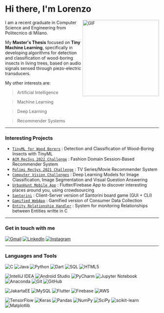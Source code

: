 # Hi there, I'm Lorenzo

<img align="right" alt="GIF" height="250px" src="https://www.affde.com/uploads/article/158344/532jUrDPJ8adiaMB.gif" />

I am a recent graduate in Computer Science and Engineering from Politecnico di Milano.

My **Master's Thesis** focused on **Tiny Machine Learning**, specifically in developing algorithms for detection and classification of wood-boring insects in living trees, based on audio signals sensed through piezo-electric transducers.

My other interests are:

> Artificial Intelligence

> Machine Learning

> Deep Learning

> Recommender Systems

---


### Interesting Projects

- [`TinyML for Wood Borers`](https://github.com/LorenzoMainetti/tinyML-for-wood-borers) : Detection and Classification of Wood-Boring Insects with TinyML
- [`ACM RecSys 2022 Challenge`](https://github.com/KingPowa/Rec_Sys_2022_Boston_Team) : Fashion Domain Session-Based Recommender System
- [`Polimi RecSys 2021 Challenge`](https://github.com/Menta99/RecSys2021_Mainetti_Menta) : TV Series/Movie Recommender System
- [`Computer Vision Challenges`](https://github.com/LorenzoMainetti/artificial-neural-networks-and-deep-learning-challenges-2020-2021) : Deep Learning Models for Image Classification, Image Segmentation and Visual Question Answering
- [`UrbanHunt Mobile App`](https://github.com/fulcus/urbanhunt) : Flutter/Firebase App to discover interesting places around you, using crowdsourcing
- [`Santorini`](https://github.com/LorenzoMainetti/ing-sw-2020-Mainetti-Iorio-Lacava) : Client-Server version of Santorini board game (GUI + CLI)
- [`Gamified WebApp`](https://github.com/LorenzoMainetti/gamified-webapp-lisi-mainetti-menta) : Gamified version of Consumer Data Collection
- [`Entity Relationship Handler`](https://github.com/LorenzoMainetti/API-2019-FinalProject) : System for monitoring Relationships between Entities writte in C

---


### Get in touch with me 

[![Gmail](https://img.shields.io/badge/Gmail-D14836?style=for-the-badge&logo=gmail&logoColor=white)](mailto:lorenzo.mainetti@gmail.com)
[![LinkedIn](https://img.shields.io/badge/linkedin-%230077B5.svg?style=for-the-badge&logo=linkedin&logoColor=white)](https://www.linkedin.com/in/lorenzo-mainetti)
[![Instagram](https://img.shields.io/badge/Instagram-E4405F?style=for-the-badge&logo=instagram&logoColor=white)](https://www.instagram.com/lorenzo_mainetti/)

---


### Languages and Tools 

![C](https://img.shields.io/badge/c-%2300599C.svg?style=for-the-badge&logo=c&logoColor=white)
![Java](https://img.shields.io/badge/java-%23ED8B00.svg?style=for-the-badge&logo=java&logoColor=white)
![Python](https://img.shields.io/badge/python-3670A0?style=for-the-badge&logo=python&logoColor=ffdd54)
![Dart](https://img.shields.io/badge/dart-%230175C2.svg?style=for-the-badge&logo=dart&logoColor=white)
![SQL](https://img.shields.io/badge/sql-0047AB?style=for-the-badge&logo=sql&logoColor=white)
![HTML5](https://img.shields.io/badge/html5-%23E34F26.svg?style=for-the-badge&logo=html5&logoColor=white)

![IntelliJ IDEA](https://img.shields.io/badge/IntelliJIDEA-000000.svg?style=for-the-badge&logo=intellij-idea&logoColor=white)
![Android Studio](https://img.shields.io/badge/Android%20Studio-3DDC84.svg?style=for-the-badge&logo=android-studio&logoColor=white)
![PyCharm](https://img.shields.io/badge/pycharm-143?style=for-the-badge&logo=pycharm&logoColor=black&color=black&labelColor=green)
![Jupyter Notebook](https://img.shields.io/badge/jupyter-%23FA0F00.svg?style=for-the-badge&logo=jupyter&logoColor=white)
![Anaconda](https://img.shields.io/badge/Anaconda-%2344A833.svg?style=for-the-badge&logo=anaconda&logoColor=white)
![Git](https://img.shields.io/badge/git-%23F05033.svg?style=for-the-badge&logo=git&logoColor=white)
![GitHub](https://img.shields.io/badge/github-%23121011.svg?style=for-the-badge&logo=github&logoColor=white)

![JakartaEE](https://img.shields.io/badge/jakartaee-%2300008B.svg?style=for-the-badge&logo=jakartaee&logoColor=white)
![MySQL](https://img.shields.io/badge/mysql-%2300f.svg?style=for-the-badge&logo=mysql&logoColor=white)
![Flutter](https://img.shields.io/badge/Flutter-%2302569B.svg?style=for-the-badge&logo=Flutter&logoColor=white)
![Firebase](https://img.shields.io/badge/firebase-%23039BE5.svg?style=for-the-badge&logo=firebase)
![AWS](https://img.shields.io/badge/AWS-%23FF9900.svg?style=for-the-badge&logo=amazon-aws&logoColor=white)

![TensorFlow](https://img.shields.io/badge/TensorFlow-%23FF6F00.svg?style=for-the-badge&logo=TensorFlow&logoColor=white)
![Keras](https://img.shields.io/badge/Keras-%23D00000.svg?style=for-the-badge&logo=Keras&logoColor=white)
![Pandas](https://img.shields.io/badge/pandas-%23150458.svg?style=for-the-badge&logo=pandas&logoColor=white)
![NumPy](https://img.shields.io/badge/numpy-%23013243.svg?style=for-the-badge&logo=numpy&logoColor=white)
![SciPy](https://img.shields.io/badge/SciPy-%230C55A5.svg?style=for-the-badge&logo=scipy&logoColor=%white)
![scikit-learn](https://img.shields.io/badge/scikit--learn-%23F7931E.svg?style=for-the-badge&logo=scikit-learn&logoColor=white)
![Matplotlib](https://img.shields.io/badge/Matplotlib-%23ffffff.svg?style=for-the-badge&logo=Matplotlib&logoColor=black)
<!--
---


 ### Github Statistics
  
  <div align="left"> 
     <a href="">
      <img align="left" src="https://github-readme-stats-sigma-five.vercel.app/api?username=LorenzoMainetti&show_icons=true&include_all_commits=true&count_private=true&theme=react&line_height=40" />
    </a>
    <a href="">
      <img align="left" src="https://github-readme-stats.vercel.app/api/top-langs/?username=LorenzoMainetti&theme=react&line_height=40&hide=css"/>
    </a>
</div
-->

<!--
**LorenzoMainetti/LorenzoMainetti** is a ✨ _special_ ✨ repository because its `README.md` (this file) appears on your GitHub profile.

Here are some ideas to get you started:

- 🔭 I’m currently working on ...
- 🌱 I’m currently learning ...
- 👯 I’m looking to collaborate on ...
- 🤔 I’m looking for help with ...
- 💬 Ask me about ...
- 📫 How to reach me: ...
- 😄 Pronouns: ...
- ⚡ Fun fact: ...
-->
